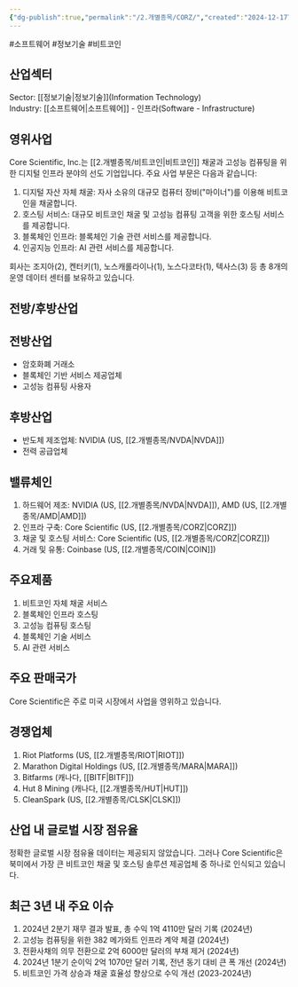 ```yaml
---
{"dg-publish":true,"permalink":"/2.개별종목/CORZ/","created":"2024-12-17T21:13:59.598+09:00","updated":"2025-07-29T21:37:04.502+09:00"}
---
```


#소프트웨어 #정보기술 #비트코인
## 산업섹터

Sector: [[정보기술\|정보기술]](Information Technology)  
Industry: [[소프트웨어\|소프트웨어]] - 인프라(Software - Infrastructure)

## 영위사업

Core Scientific, Inc.는 [[2.개별종목/비트코인\|비트코인]] 채굴과 고성능 컴퓨팅을 위한 디지털 인프라 분야의 선도 기업입니다. 주요 사업 부문은 다음과 같습니다:

1. 디지털 자산 자체 채굴: 자사 소유의 대규모 컴퓨터 장비("마이너")를 이용해 비트코인을 채굴합니다.
2. 호스팅 서비스: 대규모 비트코인 채굴 및 고성능 컴퓨팅 고객을 위한 호스팅 서비스를 제공합니다.
3. 블록체인 인프라: 블록체인 기술 관련 서비스를 제공합니다.
4. 인공지능 인프라: AI 관련 서비스를 제공합니다.

회사는 조지아(2), 켄터키(1), 노스캐롤라이나(1), 노스다코타(1), 텍사스(3) 등 총 8개의 운영 데이터 센터를 보유하고 있습니다.

## 전방/후방산업

## 전방산업

- 암호화폐 거래소
- 블록체인 기반 서비스 제공업체
- 고성능 컴퓨팅 사용자

## 후방산업

- 반도체 제조업체: NVIDIA (US, [[2.개별종목/NVDA\|NVDA]])
- 전력 공급업체

## 밸류체인

1. 하드웨어 제조: NVIDIA (US, [[2.개별종목/NVDA\|NVDA]]), AMD (US, [[2.개별종목/AMD\|AMD]])
2. 인프라 구축: Core Scientific (US, [[2.개별종목/CORZ\|CORZ]])
3. 채굴 및 호스팅 서비스: Core Scientific (US, [[2.개별종목/CORZ\|CORZ]])
4. 거래 및 유통: Coinbase (US, [[2.개별종목/COIN\|COIN]])

## 주요제품

1. 비트코인 자체 채굴 서비스
2. 블록체인 인프라 호스팅
3. 고성능 컴퓨팅 호스팅
4. 블록체인 기술 서비스
5. AI 관련 서비스

## 주요 판매국가

Core Scientific은 주로 미국 시장에서 사업을 영위하고 있습니다.

## 경쟁업체

1. Riot Platforms (US, [[2.개별종목/RIOT\|RIOT]])
2. Marathon Digital Holdings (US, [[2.개별종목/MARA\|MARA]])
3. Bitfarms (캐나다, [[BITF\|BITF]])
4. Hut 8 Mining (캐나다, [[2.개별종목/HUT\|HUT]])
5. CleanSpark (US, [[2.개별종목/CLSK\|CLSK]])

## 산업 내 글로벌 시장 점유율

정확한 글로벌 시장 점유율 데이터는 제공되지 않았습니다. 그러나 Core Scientific은 북미에서 가장 큰 비트코인 채굴 및 호스팅 솔루션 제공업체 중 하나로 인식되고 있습니다.

## 최근 3년 내 주요 이슈

1. 2024년 2분기 재무 결과 발표, 총 수익 1억 4110만 달러 기록 (2024년)
2. 고성능 컴퓨팅을 위한 382 메가와트 인프라 계약 체결 (2024년)
3. 전환사채의 의무 전환으로 2억 6000만 달러의 부채 제거 (2024년)
4. 2024년 1분기 순이익 2억 1070만 달러 기록, 전년 동기 대비 큰 폭 개선 (2024년)
5. 비트코인 가격 상승과 채굴 효율성 향상으로 수익 개선 (2023-2024년)